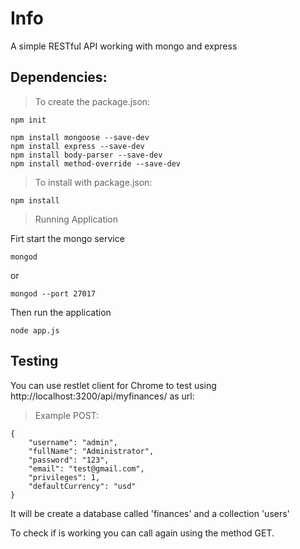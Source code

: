 # Info

A simple RESTful API working with mongo and express

## Dependencies:
> To create the package.json:

```shell
npm init
```
```shell
npm install mongoose --save-dev
npm install express --save-dev
npm install body-parser --save-dev
npm install method-override --save-dev
```

> To install with package.json:

```shell
npm install
```
> Running Application

Firt start the mongo service

```shell
mongod
```

or

```shell
mongod --port 27017
```

Then run the application

```shell
node app.js
```

## Testing

You can use restlet client for Chrome to test using http://localhost:3200/api/myfinances/ as url:

> Example POST:

```shell
{
    "username": "admin",
    "fullName": "Administrator",
    "password": "123",
    "email": "test@gmail.com",
    "privileges": 1,
    "defaultCurrency": "usd"
}
```

It will be create a database called 'finances' and a collection 'users'

To check if is working you can call again using the method GET.